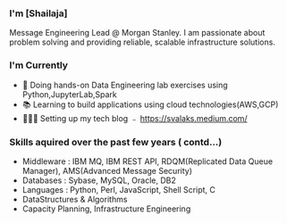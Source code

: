 ### I'm [Shailaja]

Message Engineering Lead @ Morgan Stanley. I am passionate about problem solving and providing reliable, scalable infrastructure solutions.

### I'm Currently

- 📱 Doing hands-on Data Engineering lab exercises using Python,JupyterLab,Spark
- 📚 Learning to build applications using cloud technologies(AWS,GCP)
- 👷🏽‍♂️ Setting up my tech blog ﹣ https://svalaks.medium.com/

### Skills aquired over the past few years ( contd...)
- Middleware : IBM MQ, IBM REST API, RDQM(Replicated Data Queue Manager), AMS(Advanced Message Security)
- Databases : Sybase, MySQL, Oracle, DB2
- Languages : Python, Perl, JavaScript, Shell Script, C
- DataStructures & Algorithms
- Capacity Planning, Infrastructure Engineering
